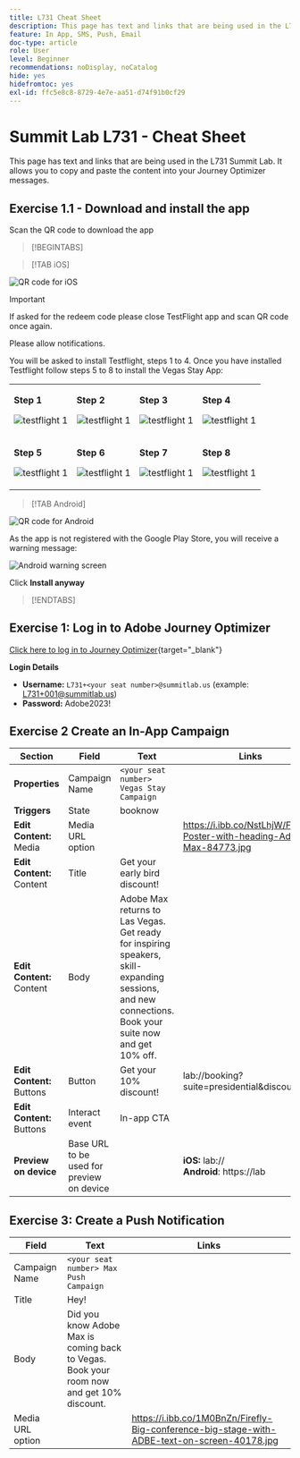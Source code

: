 ```yaml
---
title: L731 Cheat Sheet
description: This page has text and links that are being used in the L731 Summit Lab.
feature: In App, SMS, Push, Email
doc-type: article
role: User
level: Beginner
recommendations: noDisplay, noCatalog
hide: yes
hidefromtoc: yes
exl-id: ffc5e8c8-8729-4e7e-aa51-d74f91b0cf29
---
```

# Summit Lab L731 - Cheat Sheet

This page has text and links that are being used in the L731 Summit Lab. It allows you to copy and paste the content into your Journey Optimizer messages. 

## Exercise 1.1 - Download and install the app

Scan the QR code to download the app 

>[!BEGINTABS]

>[!TAB iOS]

![QR code for iOS](/help/assets/lab731-ios-qr-code.png)

>[!IMPORTANT]
>
>If asked for the redeem code please close TestFlight app and scan QR code once again.
>
>Please allow notifications.
>

You will be asked to install Testflight, steps 1 to 4. Once you have installed Testflight follow steps 5 to 8 to install the Vegas Stay App:

<table>
<tr>
</tr>
<tr>
<td>
 <div>
      <p>
      <b>Step 1 </b>
      <p>
      <a>
        <img alt="testflight 1" src="../assets/l731-ios-install/ios-install-1.png"/>
      </a>
      </div>
  </td>
  <td>
 <div>
      <p>
      <b>Step 2 </b>
      <p>
      <a>
        <img alt="testflight 1" src="../assets/l731-ios-install/ios-install-2.png"/>
      </a>
      </div>
  </td>
  <td>
 <div>
      <p>
      <b>Step 3 </b>
      <p>
      <a>
        <img alt="testflight 1" src="../assets/l731-ios-install/ios-install-3.png"/>
      </a>
      </div>
  </td>
  <td>
 <div>
      <p>
      <b>Step 4 </b>
      <p>
      <a>
        <img alt="testflight 1" src="../assets/l731-ios-install/ios-install-4.png"/>
      </a>
      </div>
  </td>
  </tr>
  <tr>
<td>
 <div>
      <p>
      <b>Step 5 </b>
      <p>
      <a>
        <img alt="testflight 1" src="../assets/l731-ios-install/ios-install-5.png"/>
      </a>
      </div>
  </td>
  <td>
 <div>
      <p>
      <a>
      <b>Step 6 </b>
      <p>
        <img alt="testflight 1" src="../assets/l731-ios-install/ios-install-6.png"/>
      </a>
      </div>
  </td>
  <td>
 <div>
      <p>
      <a>
      <b>Step 7 </b>
      <p>
        <img alt="testflight 1" src="../assets/l731-ios-install/ios-install-7.png"/>
      </a>
      </div>
  </td>
  <td>
 <div>
      <p>
      <a>
      <b>Step 8 </b>
      <p>
        <img alt="testflight 1" src="../assets/l731-ios-install/ios-install-8.png"/>
      </a>
      </div>
  </td>
  </tr>
</table>

>[!TAB Android]

![QR code for Android](/help/assets/lab731-android-qr-code.png)

As the app is not registered with the Google Play Store, you will receive a warning message:

![Android warning screen](/help/assets/lab731-install-android.png)

Click **Install anyway**

>[!ENDTABS]

## Exercise 1: Log in to Adobe Journey Optimizer

[Click here to log in to Journey Optimizer](https://experience.adobe.com/#/@techmarketingdemos/sname:summit-2023-ajo-lab/journey-optimizer/home){target="_blank"}

**Login Details**

* **Username:** `L731+<your seat number>@summitlab.us` (example: L731+001@summitlab.us)
* **Password:** Adobe2023!


## Exercise 2 Create an In-App Campaign

|Section|Field|Text|Links|
|----|----|----|----|
|**Properties**|Campaign Name| `<your seat number> Vegas Stay Campaign`||
|**Triggers**|State|booknow||
|**Edit Content:** Media|Media URL option||https://i.ibb.co/NstLhjW/Firefly-Poster-with-heading-Adobe-Max-84773.jpg|
|**Edit Content:** Content|Title|Get your early bird discount!||
|**Edit Content:** Content|Body|Adobe Max returns to Las Vegas. Get ready for inspiring speakers, skill-expanding sessions, and new connections. Book your suite now and get 10% off.||
|**Edit Content:** Buttons|Button|Get your 10% discount!|lab://booking?suite=presidential&discount=10|
|**Edit Content:** Buttons|Interact event|In-app CTA||
|**Preview on device**|Base URL to be used for preview on device||**iOS:** lab:// <br>**Android**: https://lab|

## Exercise 3: Create a Push Notification

|Field|Text|Links|
|----|----|----|
|Campaign Name| `<your seat number> Max Push Campaign`||
|Title|Hey!||
|Body|Did you know Adobe Max is coming back to Vegas. Book your room now and get 10% discount.||
|Media URL option||https://i.ibb.co/1M0BnZn/Firefly-Big-conference-big-stage-with-ADBE-text-on-screen-40178.jpg| 
